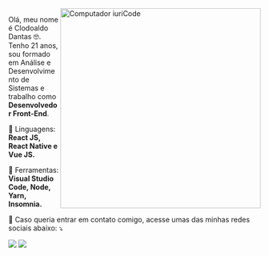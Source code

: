 <img src="https://raw.githubusercontent.com/MicaelliMedeiros/micaellimedeiros/master/image/computer-illustration.png" min-width="400px" max-width="400px" width="400px" align="right" alt="Computador iuriCode">

<p align="left">
  Olá, meu nome é Clodoaldo Dantas 🤓. Tenho 21 anos, sou formado em Análise e Desenvolvimento de Sistemas e trabalho como <strong>Desenvolvedor Front-End</strong>.
</p>

<p align="left">
  🦄 Linguagens: <strong>React JS, React Native e Vue JS.</strong>
</p>

<p align="left">
  💼 Ferramentas: <strong>Visual Studio Code, Node, Yarn, Insomnia.</strong>
</p>

<p align="left">
  💌 Caso queria entrar em contato comigo, acesse umas das minhas redes sociais abaixo: ⤵️
</p>

<p align="left">
  <a href="#" alt="Linkedin">
  <img src="https://img.shields.io/badge/-Linkedin-0e76a8?style=flat-square&logo=Linkedin&logoColor=white&link=https://www.linkedin.com/in/clodoaldodantas/" /></a>

  <a href="#" alt="Instagram">
  <img src="https://img.shields.io/badge/-Instagram-DF0174?style=flat-square&labelColor=DF0174&logo=instagram&logoColor=white&link=https://www.instagram.com/clodoaldodantas8/"/></a>
</p>  
